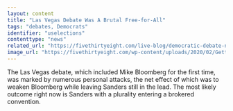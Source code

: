 ```yaml
---
layout: content
title: "Las Vegas Debate Was A Brutal Free-for-All"
tags: "debates, Democrats"
identifier: "uselections"
contenttype: "news"
related_url: "https://fivethirtyeight.com/live-blog/democratic-debate-nevada/"
image_url: "https://fivethirtyeight.com/wp-content/uploads/2020/02/GettyImages-1207410598-4x3-1.jpg?w=575"
---
```

The Las Vegas debate, which included Mike Bloomberg for the first time, was marked by numerous personal attacks, the net effect of which was to weaken Bloomberg  while leaving Sanders still in the lead.  The most likely outcome right now is Sanders with a plurality entering a brokered convention.
